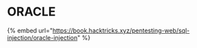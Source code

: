 # ORACLE

{% embed url="https://book.hacktricks.xyz/pentesting-web/sql-injection/oracle-injection" %}



